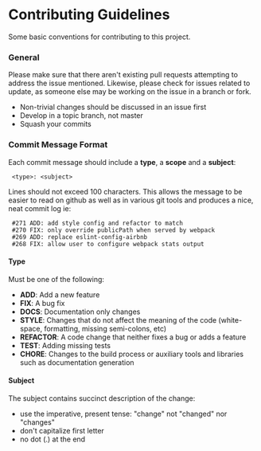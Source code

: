 # Contributing Guidelines

Some basic conventions for contributing to this project.

### General

Please make sure that there aren't existing pull requests attempting to address the issue mentioned. Likewise, please check for issues related to update, as someone else may be working on the issue in a branch or fork.

* Non-trivial changes should be discussed in an issue first
* Develop in a topic branch, not master
* Squash your commits

### Commit Message Format

Each commit message should include a **type**, a **scope** and a **subject**:

```
 <type>: <subject>
```

Lines should not exceed 100 characters. This allows the message to be easier to read on github as well as in various git tools and produces a nice, neat commit log ie:

```
 #271 ADD: add style config and refactor to match
 #270 FIX: only override publicPath when served by webpack
 #269 ADD: replace eslint-config-airbnb
 #268 FIX: allow user to configure webpack stats output
```

#### Type

Must be one of the following:

* **ADD**: Add a new feature
* **FIX**: A bug fix
* **DOCS**: Documentation only changes
* **STYLE**: Changes that do not affect the meaning of the code (white-space, formatting, missing
  semi-colons, etc)
* **REFACTOR**: A code change that neither fixes a bug or adds a feature
* **TEST**: Adding missing tests
* **CHORE**: Changes to the build process or auxiliary tools and libraries such as documentation
  generation

#### Subject

The subject contains succinct description of the change:

* use the imperative, present tense: "change" not "changed" nor "changes"
* don't capitalize first letter
* no dot (.) at the end
